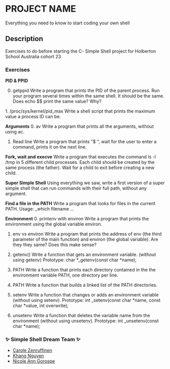 # PROJECT NAME 
Everything you need to know to start coding your own shell

## Description
Exercises to do before starting the C- Simple Shell project for Holberton School Australia cohort 23
### Exercises
**PID & PPID**
<ol start="0">
<li>getppid
Write a program that prints the PID of the parent process. Run your program several times within the same shell. It should be the same. Does echo $$ print the same value? Why?</li>
</ol>
1. /proc/sys/kernel/pid_max
Write a shell script that prints the maximum value a process ID can be.

**Arguments**
0. av
Write a program that prints all the arguments, without using ac.
1. Read line
Write a program that prints "$ ", wait for the user to enter a command, prints it on the next line.

**Fork, wait and execve**
Write a program that executes the command ls -l /tmp in 5 different child processes. Each child should be created by the same process (the father). Wait for a child to exit before creating a new child.

**Super Simple Shell**
Using everything we saw, write a first version of a super simple shell that can run commands with their full path, without any argument.

**Find a file in the PATH**
Write a program that looks for files in the current PATH.
Usage: _which filename ...

**Environment**
0. printenv with environ
Write a program that prints the environment using the global variable environ.

1. env vs environ
Write a program that prints the address of env (the third parameter of the main function) and environ (the global variable). Are they they same? Does this make sense?

2. getenv()
Write a function that gets an environment variable. (without using getenv)
Prototype: char *_getenv(const char *name);


3. PATH
Write a function that prints each directory contained in the the environment variable PATH, one directory per line.

4. PATH
Write a function that builds a linked list of the PATH directories.

5. setenv
Write a function that changes or adds an environment variable (without using setenv).
Prototype: int _setenv(const char *name, const char *value, int overwrite);


6. unsetenv
Write a function that deletes the variable name from the environment (without using unsetenv).
Prototype: int _unsetenv(const char *name);

### :sparkles: Simple Shell Dream Team :sparkles:
- [Carole Zenruffinen](https://github.com/crlzr)
- [Khang Nguyen](https://github.com/kdn95)
- [Nicole Ann Gorospe](https://github.com/NickelannG)
